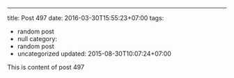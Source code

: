 ---
title: Post 497
date: 2016-03-30T15:55:23+07:00
tags:
  - random post
  - null
category:
  - random post
  - uncategorized
updated: 2015-08-30T10:07:24+07:00

This is content of post 497